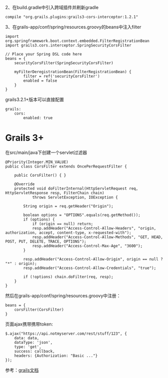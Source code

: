2、在build.gradle中引入跨域插件并刷新gradle
```
compile "org.grails.plugins:grails3-cors-interceptor:1.2.1"
```
3、在grails-app/conf/spring/resources.groovy的beans中注入filter
```
import org.springframework.boot.context.embedded.FilterRegistrationBean
import grails3.cors.interceptor.SpringSecurityCorsFilter

// Place your Spring DSL code here
beans = {
    securityCorsFilter(SpringSecurityCorsFilter)

    myFilterDeregistrationBean(FilterRegistrationBean) {
        filter = ref('securityCorsFilter')
        enabled = false
    }
}
```

grails3.2.1+版本可以直接配置
```
grails:
    cors:
        enabled: true
```

# Grails 3+

在src/main/java下创建一个servlet过滤器
```
@Priority(Integer.MIN_VALUE)
public class CorsFilter extends OncePerRequestFilter {

    public CorsFilter() { }

    @Override
    protected void doFilterInternal(HttpServletRequest req, HttpServletResponse resp, FilterChain chain)
            throws ServletException, IOException {

        String origin = req.getHeader("Origin");

        boolean options = "OPTIONS".equals(req.getMethod());
        if (options) {
            if (origin == null) return;
            resp.addHeader("Access-Control-Allow-Headers", "origin, authorization, accept, content-type, x-requested-with");
            resp.addHeader("Access-Control-Allow-Methods", "GET, HEAD, POST, PUT, DELETE, TRACE, OPTIONS");
            resp.addHeader("Access-Control-Max-Age", "3600");
        }

        resp.addHeader("Access-Control-Allow-Origin", origin == null ? "*" : origin);
        resp.addHeader("Access-Control-Allow-Credentials", "true");

        if (!options) chain.doFilter(req, resp);
    }
}
```
然后在grails-app/conf/spring/resources.groovy中注册：
```
beans = {
    corsFilter(CorsFilter)
}
```

页面ajax携带携带token:
```
$.ajax("https://api.notmyserver.com/rest/stuff/123", {
    data: data,
    dataType: 'json',
    type: 'get',
    success: callback,
    headers: {Authorization: "Basic ..."}
});
```

参考：[grails文档](http://docs.grails.org/latest/guide/single.html#cors)
